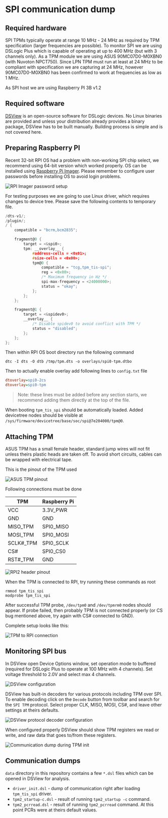 # SPI communication dump

## Required hardware

SPI TPMs typically operate at range 10 MHz - 24 MHz as required by TPM
specification (larger frequencies are possible). To monitor SPI we are using
DSLogic Plus which is capable of operating at up to 400 MHz (but with 3 channels
only). As a TPM module we are using ASUS 90MC07D0-M0XBN0 (with Nuvoton NPCT750).
Since LPN TPM must run at least at 24 MHz to be compliant with specification we
are capturing at 24 MHz, however 90MC07D0-M0XBN0 has been confirmed to work at
frequencies as low as 1 MHz.

As SPI host we are using Raspberry PI 3B v1.2

## Required software

[DSView](https://github.com/DreamSourceLab/DSView) is an open-source software
for DSLogic devices. No Linux binaries are provided and unless your distribution
already provides a binary package, DSView has to be built manually. Building
process is simple and is not covered here.

## Preparing Raspberry PI

Recent 32-bit RPI OS had a problem with non-working SPI chip select, we
recommend using 64-bit version which worked properly. OS can be installed using
[Raspberry Pi Imager](https://www.raspberrypi.com/software/). Please remember to
configure user passwords before installing OS to avoid login problems.

![RPI Imager password setup](/images/rpi_imager_cfg.png)

For testing purposes we are going to use Linux driver, which requires changes to
device tree. Please save the following contents to temporary file.

```c
/dts-v1/;
/plugin/;
/ {
	compatible = "bcrm,bcm2835";

	fragment@0 {
		target = <&spi0>;
		tpm: __overlay__ {
			#address-cells = <0x01>;
			#size-cells = <0x00>;
			tpm@0 {
				compatible = "tcg,tpm_tis-spi";
				reg = <0x00>;
				/* Maximum frequency in Hz */
				spi-max-frequency = <24000000>;
				status = "okay";
			};
		};
	};

	fragment@1 {
		target = <&spidev0>;
		__overlay__ {
			/* Disable spidev0 to avoid conflict with TPM */
			status = "disabled";
		};
	};
};
```

Then within RPI OS boot directory run the following command

```shell
dtc -I dts -O dtb /tmp/tpm.dts -o overlays/spi0-tpm.dtbo
```

Then to actually enable overlay add following lines to `config.txt` file

```ini
dtoverlay=spi0-2cs
dtoverlay=spi0-tpm
```

> Note: these lines must be added before any section starts, we recommend adding
> them directly at the top of the file.

When booting `tpm_tis_spi` should be automatically loaded. Added devicetree
nodes should be visible at
`/sys/firmware/devicetree/base/soc/spi@7e204000/tpm@0`.

## Attaching TPM

ASUS TPM has a small female header, standard jump wires will not fit unless
theirs plastic heads are taken off. To avoid short circuits, cables can be
wrapped with electrical tape.

This is the pinout of the TPM used

![ASUS TPM pinout](/images/asus_tpm_pinout.png)

Following connections must be done

| TPM       | Raspberry Pi |
| --------- | ------------ |
| VCC       | 3.3V_PWR     |
| GND       | GND          |
| MISO_TPM  | SPI0_MISO    |
| MOSI_TPM  | SPI0_MOSI    |
| SCLK#_TPM | SPI0_SCLK    |
| CS#       | SPI0_CS0     |
| RST#_TPM  | GND          |

![RPI2 header pinout](/images/rp2_pinout.png)

When the TPM is connected to RPI, try running these commands as root

```shell
rmmod tpm_tis_spi
modprobe tpm_tis_spi
```

After successful TPM probe, `/dev/tpm0` and `/dev/tpmrm0` nodes should appear.
If probe failed, then probably TPM is not connected properly (or CS bug
mentioned above, try again with CS# connected to GND).

Complete setup looks like this:

![TPM to RPI connection](/images/tpm_rpi_dslogic_connection.jpg)

## Monitoring SPI bus

In DSView open Device Options window, set operation mode to buffered (required
for DSLogic Plus to operate at 100 MHz with 4 channels). Set voltage threshold
to 2.0V and select max 4 channels.

![DSView configuration](/images/dsview_cfg.png)

DSView has built-in decoders for various protocols including TPM over SPI. To
enable decoding click on the `Decode` button from toolbar and search for the
`SPI TPM` protocol. Select proper CLK, MISO, MOSI, CS#, and leave other settings
at theirs defaults.

![DSView protocol decoder configuration](/images/dsview_proto_cfg.png)

When configured properly DSView should show TPM registers we read or write, and
raw data that goes to/from these registers.

![Communication dump during TPM init](/images/dsview_trace_tpm_init.png)

## Communication dumps

`data` directory in this repository contains a few `*.dsl` files which can be
opened in DSView for analysis.

- `driver_init.dsl` - dump of communication right after loading `tpm_tis_spi`
  driver.
- `tpm2_startup-c.dsl` - result of running `tpm2_startup -c` command.
- `tpm2_pcrread.dsl` - result of running `tpm2_pcrread` command. At this point
  PCRs were at theirs default values.
